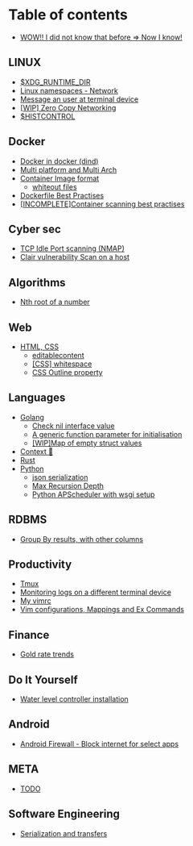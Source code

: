 # Table of contents

* [WOW!! I did not know that before =&gt; Now I know!](README.md)

## LINUX

* [$XDG\_RUNTIME\_DIR](linux/usdxdg_runtime_dir.md)
* [Linux namespaces - Network](linux/linux-namespaces-network.md)
* [Message an user at terminal device](linux/message-an-user-at-terminal-device.md)
* [\[WIP\] Zero Copy Networking](linux/wip-zero-copy-networking.md)
* [$HISTCONTROL](linux/usdhistcontrol.md)

## Docker

* [Docker in docker \(dind\)](docker/docker-in-docker-dind.md)
* [Multi platform and Multi Arch](docker/multi-platform-and-multi-arch.md)
* [Container Image format](docker/container-image-format/README.md)
  * [whiteout files](docker/container-image-format/whiteout-files.md)
* [Dockerfile Best Practises](docker/dockerfile-best-practises.md)
* [\[INCOMPLETE\]Container scanning best practises](docker/incomplete-container-scanning-best-practises.md)

## Cyber sec

* [TCP Idle Port scanning \(NMAP\)](cyber-sec/tcp-idle-port-scanning-nmap.md)
* [Clair vulnerability Scan on a host](cyber-sec/cve-scanning.md)

## Algorithms <a id="a-and-ds"></a>

* [Nth root of a number](a-and-ds/nth-root-of-a-number.md)

## Web

* [HTML, CSS](web/html/README.md)
  * [editablecontent](web/html/editablecontent.md)
  * [\[CSS\] whitespace](web/html/css-whitespace.md)
  * [CSS Outline property](web/html/css-outline-property.md)

## Languages

* [Golang](languages/golang/README.md)
  * [Check nil interface value](languages/golang/check-nil-interface-value.md)
  * [A generic function parameter for initialisation](languages/golang/a-generic-function-parameter-for-initialisation.md)
  * [\[WIP\]Map of empty struct values](languages/golang/wip-map-of-empty-struct-values.md)
* [Context 🔑](languages/context.md)
* [Rust](languages/rust.md)
* [Python](languages/python/README.md)
  * [json serialization](languages/python/json-serialization.md)
  * [Max Recursion Depth](languages/python/max-recursion-depth.md)
  * [Python APScheduler with wsgi setup](languages/python/python-apscheduler-with-wsgi-setup.md)

## RDBMS

* [Group By results, with other columns](rdbms/group-by-results-with-other-columns.md)

## Productivity

* [Tmux](productivity/tmux.md)
* [Monitoring logs on a different terminal device](productivity/monitoring-logs-on-a-different-terminal-device.md)
* [My vimrc](productivity/my-vimrc.md)
* [Vim configurations, Mappings and Ex Commands](productivity/vim-configurations.md)

## Finance

* [Gold rate trends](finance/gold-rate-trends.md)

## Do It Yourself

* [Water level controller installation](do-it-yourself/water-level-controller-installation.md)

## Android

* [Android Firewall - Block internet for select apps](android/android-firewall-block-internet-for-select-apps.md)

## META

* [TODO](meta/todo.md)

## Software Engineering

* [Serialization and transfers](software-engineering/serialization-and-transfers.md)


